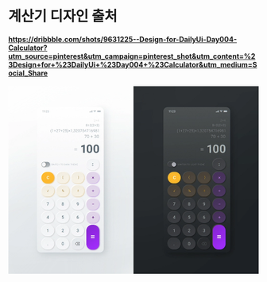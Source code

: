 # 계산기 디자인 출처
#### https://dribbble.com/shots/9631225--Design-for-DailyUi-Day004-Calculator?utm_source=pinterest&utm_campaign=pinterest_shot&utm_content=%23Design+for+%23DailyUi+%23Day004+%23Calculator&utm_medium=Social_Share
![img.png](img.png)

